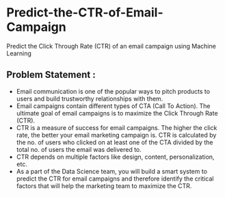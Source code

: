 # Predict-the-CTR-of-Email-Campaign
Predict the Click Through Rate (CTR) of an email campaign using Machine Learning

## Problem Statement :
- Email communication is one of the popular ways to pitch products to users and build trustworthy relationships with them.
- Email campaigns contain different types of CTA (Call To Action). The ultimate goal of email campaigns is to maximize the Click Through Rate (CTR).
- CTR is a measure of success for email campaigns. The higher the click rate, the better your email marketing campaign is. CTR is calculated by the no. of users who clicked on at least one of the CTA divided by the total no. of users the email was delivered to.
- CTR depends on multiple factors like design, content, personalization, etc.
- As a part of the Data Science team, you will build a smart system to predict the CTR for email campaigns and therefore identify the critical factors that will help the marketing team to maximize the CTR.
